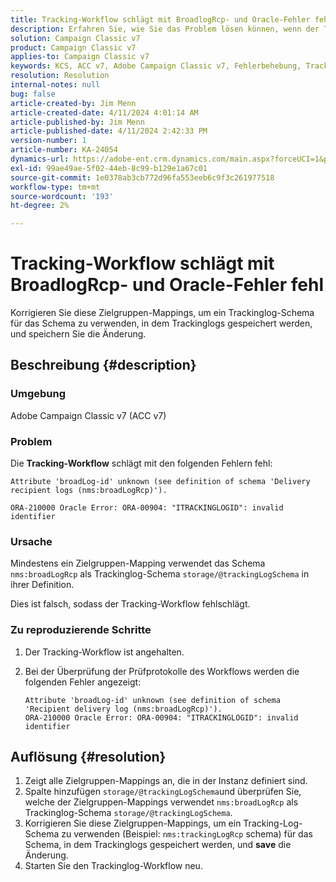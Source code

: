 ```yaml
---
title: Tracking-Workflow schlägt mit BroadlogRcp- und Oracle-Fehler fehl
description: Erfahren Sie, wie Sie das Problem lösen können, wenn der Tracking-Workflow mit einem broadLogRcp- und einem Oracle-Fehler fehlschlägt.
solution: Campaign Classic v7
product: Campaign Classic v7
applies-to: Campaign Classic v7
keywords: KCS, ACC v7, Adobe Campaign Classic v7, Fehlerbehebung, Tracking-Workflow, schlägt fehl, broadlogRcp, oracle, error, storage/@trackingLogSchema
resolution: Resolution
internal-notes: null
bug: false
article-created-by: Jim Menn
article-created-date: 4/11/2024 4:01:14 AM
article-published-by: Jim Menn
article-published-date: 4/11/2024 2:42:33 PM
version-number: 1
article-number: KA-24054
dynamics-url: https://adobe-ent.crm.dynamics.com/main.aspx?forceUCI=1&pagetype=entityrecord&etn=knowledgearticle&id=3c08ec20-b8f7-ee11-a1fe-6045bd006268
exl-id: 99ae49ae-5f02-44eb-8c99-b129e1a67c01
source-git-commit: 1e0378ab3cb772d96fa553eeb6c9f3c261977518
workflow-type: tm+mt
source-wordcount: '193'
ht-degree: 2%

---
```


# Tracking-Workflow schlägt mit BroadlogRcp- und Oracle-Fehler fehl


Korrigieren Sie diese Zielgruppen-Mappings, um ein Trackinglog-Schema für das Schema zu verwenden, in dem Trackinglogs gespeichert werden, und speichern Sie die Änderung.

## Beschreibung {#description}


### Umgebung

Adobe Campaign Classic v7 (ACC v7)

### Problem

Die <b>Tracking-Workflow</b> schlägt mit den folgenden Fehlern fehl:


```
Attribute 'broadLog-id' unknown (see definition of schema 'Delivery recipient logs (nms:broadLogRcp)').

ORA-210000 Oracle Error: ORA-00904: "ITRACKINGLOGID": invalid identifier
```


### Ursache

Mindestens ein Zielgruppen-Mapping verwendet das Schema `nms:broadLogRcp` als Trackinglog-Schema `storage/@trackingLogSchema` in ihrer Definition.

Dies ist falsch, sodass der Tracking-Workflow fehlschlägt.

### Zu reproduzierende Schritte

1. Der Tracking-Workflow ist angehalten.
2. Bei der Überprüfung der Prüfprotokolle des Workflows werden die folgenden Fehler angezeigt:




   ```
   Attribute 'broadLog-id' unknown (see definition of schema 'Recipient delivery log (nms:broadLogRcp)').
   ORA-210000 Oracle Error: ORA-00904: "ITRACKINGLOGID": invalid identifier
   ```



## Auflösung {#resolution}


1. Zeigt alle Zielgruppen-Mappings an, die in der Instanz definiert sind.
2. Spalte hinzufügen `storage/@trackingLogSchema`und überprüfen Sie, welche der Zielgruppen-Mappings verwendet `nms:broadLogRcp` als Trackinglog-Schema `storage/@trackingLogSchema`.
3. Korrigieren Sie diese Zielgruppen-Mappings, um ein Tracking-Log-Schema zu verwenden (Beispiel: `nms:trackingLogRcp` schema) für das Schema, in dem Trackinglogs gespeichert werden, und <b>save</b> die Änderung.
4. Starten Sie den Trackinglog-Workflow neu.
